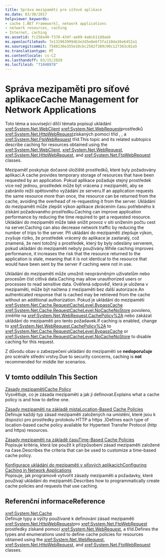```yaml
---
title: Správa mezipaměti pro síťové aplikace
ms.date: 03/30/2017
helpviewer_keywords:
- cache [.NET Framework], network applications
- network resources, caching
- Internet, caching
ms.assetid: fc258a40-f370-434f-ae09-4a8cb11ddaeb
ms.openlocfilehash: 7e131963999db3e3d5e0e6f3fa110da36e6452a1
ms.sourcegitcommit: 7588136e355e10cbc2582f389c90c127363c02a5
ms.translationtype: MT
ms.contentlocale: cs-CZ
ms.lasthandoff: 03/15/2020
ms.locfileid: "71048878"
---
```

# <a name="cache-management-for-network-applications"></a><span data-ttu-id="a4480-102">Správa mezipaměti pro síťové aplikace</span><span class="sxs-lookup"><span data-stu-id="a4480-102">Cache Management for Network Applications</span></span>
<span data-ttu-id="a4480-103">Toto téma a související dílčí témata popisují ukládání <xref:System.Net.WebClient> <xref:System.Net.WebRequest>prostředků <xref:System.Net.HttpWebRequest>získaných pomocí tříd , , a <xref:System.Net.FtpWebRequest> tříd.</span><span class="sxs-lookup"><span data-stu-id="a4480-103">This topic and its related subtopics describe caching for resources obtained using the <xref:System.Net.WebClient>, <xref:System.Net.WebRequest>, <xref:System.Net.HttpWebRequest>, and <xref:System.Net.FtpWebRequest> classes.</span></span>  
  
 <span data-ttu-id="a4480-104">Mezipaměť poskytuje dočasné úložiště prostředků, které byly požadovány aplikací.</span><span class="sxs-lookup"><span data-stu-id="a4480-104">A cache provides temporary storage of resources that have been requested by an application.</span></span> <span data-ttu-id="a4480-105">Pokud aplikace požaduje stejný prostředek více než jednou, prostředek může být vrácena z mezipaměti, aby se zabránilo režii opětovného vyžádání ze serveru.</span><span class="sxs-lookup"><span data-stu-id="a4480-105">If an application requests the same resource more than once, the resource can be returned from the cache, avoiding the overhead of re-requesting it from the server.</span></span> <span data-ttu-id="a4480-106">Ukládání do mezipaměti může zlepšit výkon aplikace zkrácením času potřebného k získání požadovaného prostředku.</span><span class="sxs-lookup"><span data-stu-id="a4480-106">Caching can improve application performance by reducing the time required to get a requested resource.</span></span> <span data-ttu-id="a4480-107">Ukládání do mezipaměti může také snížit provoz v síti snížením počtu cest na server.</span><span class="sxs-lookup"><span data-stu-id="a4480-107">Caching can also decrease network traffic by reducing the number of trips to the server.</span></span> <span data-ttu-id="a4480-108">Při ukládání do mezipaměti zlepšuje výkon, zvyšuje riziko, že prostředek vrácený do aplikace je zastaralý, což znamená, že není totožný s prostředek, který by byly odeslány serverem, pokud ukládání do mezipaměti nebyly používány.</span><span class="sxs-lookup"><span data-stu-id="a4480-108">While caching improves performance, it increases the risk that the resource returned to the application is stale, meaning that it is not identical to the resource that would have been sent by the server if caching were not in use.</span></span>  
  
 <span data-ttu-id="a4480-109">Ukládání do mezipaměti může umožnit neoprávněným uživatelům nebo procesům číst citlivá data.</span><span class="sxs-lookup"><span data-stu-id="a4480-109">Caching may allow unauthorized users or processes to read sensitive data.</span></span> <span data-ttu-id="a4480-110">Ověřená odpověď, která je uložena v mezipaměti, může být načtena z mezipaměti bez další autorizace.</span><span class="sxs-lookup"><span data-stu-id="a4480-110">An authenticated response that is cached may be retrieved from the cache without an additional authorization.</span></span> <span data-ttu-id="a4480-111">Pokud je ukládání do mezipaměti <xref:System.Net.Cache.RequestCacheLevel.BypassCache> <xref:System.Net.Cache.RequestCacheLevel.NoCacheNoStore> povoleno, změňte na <xref:System.Net.WebRequest.CachePolicy%2A> nebo zakázat ukládání do mezipaměti pro tento požadavek.</span><span class="sxs-lookup"><span data-stu-id="a4480-111">If caching is enabled, change to <xref:System.Net.WebRequest.CachePolicy%2A> to <xref:System.Net.Cache.RequestCacheLevel.BypassCache> or <xref:System.Net.Cache.RequestCacheLevel.NoCacheNoStore> to disable caching for this request.</span></span>  
  
 <span data-ttu-id="a4480-112">Z důvodu obav o zabezpečení ukládání do mezipaměti se **nedoporučuje** pro scénáře střední vrstvy.</span><span class="sxs-lookup"><span data-stu-id="a4480-112">Due to security concerns, caching is **not** recommended for middle tier scenarios.</span></span>  
  
## <a name="in-this-section"></a><span data-ttu-id="a4480-113">V tomto oddílu</span><span class="sxs-lookup"><span data-stu-id="a4480-113">In This Section</span></span>  
 [<span data-ttu-id="a4480-114">Zásady mezipaměti</span><span class="sxs-lookup"><span data-stu-id="a4480-114">Cache Policy</span></span>](cache-policy.md)  
 <span data-ttu-id="a4480-115">Vysvětluje, co je zásada mezipaměti a jak ji definovat.</span><span class="sxs-lookup"><span data-stu-id="a4480-115">Explains what a cache policy is and how to define one.</span></span>  
  
 [<span data-ttu-id="a4480-116">Zásady mezipaměti na základě místa</span><span class="sxs-lookup"><span data-stu-id="a4480-116">Location-Based Cache Policies</span></span>](location-based-cache-policies.md)  
 <span data-ttu-id="a4480-117">Definuje každý typ zásad mezipaměti založených na umístění, které jsou k dispozici pro prostředky protokolu HTTP a https .)</span><span class="sxs-lookup"><span data-stu-id="a4480-117">Defines each type of location-based cache policy available for Hypertext Transfer Protocol (http and https) resources.</span></span>  
  
 [<span data-ttu-id="a4480-118">Zásady mezipaměti na základě času</span><span class="sxs-lookup"><span data-stu-id="a4480-118">Time-Based Cache Policies</span></span>](time-based-cache-policies.md)  
 <span data-ttu-id="a4480-119">Popisuje kritéria, která lze použít k přizpůsobení zásad mezipaměti založené na čase.</span><span class="sxs-lookup"><span data-stu-id="a4480-119">Describes the criteria that can be used to customize a time-based cache policy.</span></span>  
  
 [<span data-ttu-id="a4480-120">Konfigurace ukládání do mezipaměti v síťových aplikacích</span><span class="sxs-lookup"><span data-stu-id="a4480-120">Configuring Caching in Network Applications</span></span>](configuring-caching-in-network-applications.md)  
 <span data-ttu-id="a4480-121">Popisuje, jak programově vytvořit zásady mezipaměti a požadavky, které používají ukládání do mezipaměti.</span><span class="sxs-lookup"><span data-stu-id="a4480-121">Describes how to programmatically create cache policies and requests that use caching.</span></span>  
  
## <a name="reference"></a><span data-ttu-id="a4480-122">Referenční informace</span><span class="sxs-lookup"><span data-stu-id="a4480-122">Reference</span></span>  
 <xref:System.Net.Cache>  
 <span data-ttu-id="a4480-123">Definuje typy a výčty používané k definování zásad mezipaměti <xref:System.Net.HttpWebRequest>pro <xref:System.Net.FtpWebRequest> prostředky získané pomocí <xref:System.Net.WebRequest>, a tříd.</span><span class="sxs-lookup"><span data-stu-id="a4480-123">Defines the types and enumerations used to define cache policies for resources obtained using the <xref:System.Net.WebRequest>, <xref:System.Net.HttpWebRequest>, and <xref:System.Net.FtpWebRequest> classes.</span></span>
